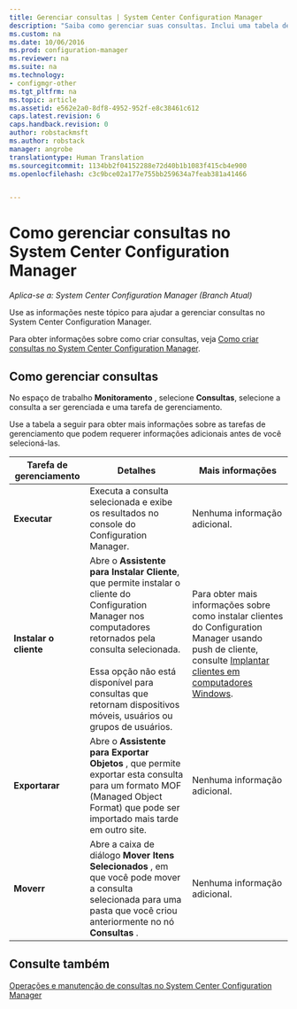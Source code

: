 ```yaml
---
title: Gerenciar consultas | System Center Configuration Manager
description: "Saiba como gerenciar suas consultas. Inclui uma tabela de referência detalhada."
ms.custom: na
ms.date: 10/06/2016
ms.prod: configuration-manager
ms.reviewer: na
ms.suite: na
ms.technology:
- configmgr-other
ms.tgt_pltfrm: na
ms.topic: article
ms.assetid: e562e2a0-8df8-4952-952f-e8c38461c612
caps.latest.revision: 6
caps.handback.revision: 0
author: robstackmsft
ms.author: robstack
manager: angrobe
translationtype: Human Translation
ms.sourcegitcommit: 1134bb2f04152288e72d40b1b1083f415cb4e900
ms.openlocfilehash: c3c9bce02a177e755bb259634a7feab381a41466


---
```

# <a name="how-to-manage-queries-in-system-center-configuration-manager"></a>Como gerenciar consultas no System Center Configuration Manager

*Aplica-se a: System Center Configuration Manager (Branch Atual)*

Use as informações neste tópico para ajudar a gerenciar consultas no System Center Configuration Manager.  

 Para obter informações sobre como criar consultas, veja [Como criar consultas no System Center Configuration Manager](../../../core/servers/manage/create-queries.md).  

## <a name="how-to-manage-queries"></a>Como gerenciar consultas  
 No espaço de trabalho **Monitoramento** , selecione **Consultas**, selecione a consulta a ser gerenciada e uma tarefa de gerenciamento.  

 Use a tabela a seguir para obter mais informações sobre as tarefas de gerenciamento que podem requerer informações adicionais antes de você selecioná-las.  

|Tarefa de gerenciamento|Detalhes|Mais informações|  
|---------------------|-------------|----------------------|  
|**Executar**|Executa a consulta selecionada e exibe os resultados no console do Configuration Manager.|Nenhuma informação adicional.|  
|**Instalar o cliente**|Abre o **Assistente para Instalar Cliente**, que permite instalar o cliente do Configuration Manager nos computadores retornados pela consulta selecionada.<br /><br /> Essa opção não está disponível para consultas que retornam dispositivos móveis, usuários ou grupos de usuários.|Para obter mais informações sobre como instalar clientes do Configuration Manager usando push de cliente, consulte [Implantar clientes em computadores Windows](/sccm/core/clients/deploy/deploy-clients-to-windows-computers).|  
|**Exportarar**|Abre o **Assistente para Exportar Objetos** , que permite exportar esta consulta para um formato MOF (Managed Object Format) que pode ser importado mais tarde em outro site.|Nenhuma informação adicional.|  
|**Moverr**|Abre a caixa de diálogo **Mover Itens Selecionados** , em que você pode mover a consulta selecionada para uma pasta que você criou anteriormente no nó **Consultas** .|Nenhuma informação adicional.|  

## <a name="see-also"></a>Consulte também  
 [Operações e manutenção de consultas no System Center Configuration Manager](../../../core/servers/manage/operations-and-maintenance-for-queries.md)



<!--HONumber=Nov16_HO1-->


